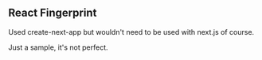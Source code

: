 ## React Fingerprint

Used create-next-app but wouldn't need to be used with next.js of course.

Just a sample, it's not perfect.

